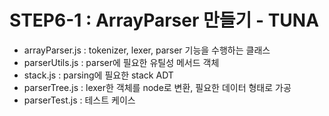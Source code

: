 # STEP6-1 : ArrayParser 만들기 - TUNA

- arrayParser.js : tokenizer, lexer, parser 기능을 수행하는 클래스
- parserUtils.js : parser에 필요한 유틸성 메서드 객체
- stack.js : parsing에 필요한 stack ADT
- parserTree.js : lexer한 객체를 node로 변환, 필요한 데이터 형태로 가공
- parserTest.js : 테스트 케이스
